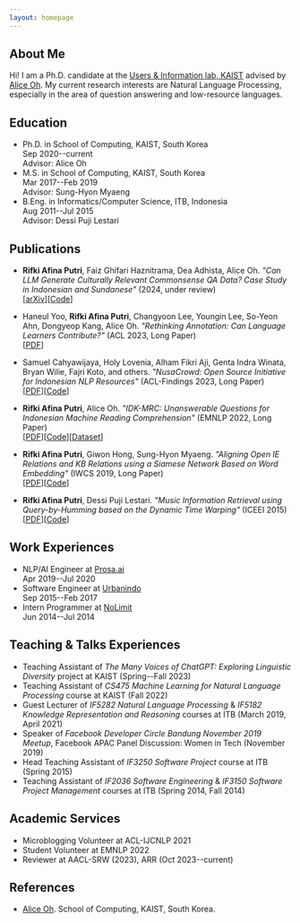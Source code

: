 ```yaml
---
layout: homepage
---
```


## About Me

Hi! I am a Ph.D. candidate at the [Users & Information lab, KAIST](https://uilab.kr/) advised by [Alice Oh](https://aliceoh9.github.io/). My current research interests are Natural Language Processing, especially in the area of question answering and low-resource languages.


## Education

- Ph.D. in School of Computing, KAIST, South Korea
  <br>
  Sep 2020--current
  <br>
  Advisor: Alice Oh
- M.S. in School of Computing, KAIST, South Korea
  <br>
  Mar 2017--Feb 2019
  <br>
  Advisor: Sung-Hyon Myaeng
- B.Eng. in Informatics/Computer Science, ITB, Indonesia
  <br>
  Aug 2011--Jul 2015
  <br>
  Advisor: Dessi Puji Lestari


## Publications
- **Rifki Afina Putri**, Faiz Ghifari Haznitrama, Dea Adhista, Alice Oh. _"Can LLM Generate Culturally Relevant Commonsense QA Data? Case Study in Indonesian and Sundanese"_ (2024, under review)
  <br>
  [[arXiv](https://arxiv.org/abs/2402.17302)][[Code](https://github.com/rifkiaputri/id-csqa)]
  
- Haneul Yoo, **Rifki Afina Putri**, Changyoon Lee, Youngin Lee, So-Yeon Ahn, Dongyeop Kang, Alice Oh. _"Rethinking Annotation: Can Language Learners Contribute?"_ (ACL 2023, Long Paper)
  <br>
  [[PDF](https://aclanthology.org/2023.acl-long.822/)]
  
- Samuel Cahyawijaya, Holy Lovenia, Alham Fikri Aji, Genta Indra Winata, Bryan Wilie, Fajri Koto, and others. _"NusaCrowd: Open Source Initiative for Indonesian NLP Resources"_ (ACL-Findings 2023, Long Paper)
  <br>
  [[PDF](https://aclanthology.org/2023.findings-acl.868/)][[Code](https://github.com/IndoNLP/nusa-crowd)]
  
- **Rifki Afina Putri**, Alice Oh. _"IDK-MRC: Unanswerable Questions for Indonesian Machine Reading Comprehension"_ (EMNLP 2022, Long Paper)
  <br>
  [[PDF](https://aclanthology.org/2022.emnlp-main.465/)][[Code](https://github.com/rifkiaputri/IDK-MRC)][[Dataset](https://huggingface.co/datasets/rifkiaputri/idk-mrc)]

- **Rifki Afina Putri**, Giwon Hong, Sung-Hyon Myaeng. _"Aligning Open IE Relations and KB Relations using a Siamese Network Based on Word Embedding"_ (IWCS 2019, Long Paper)
  <br>
  [[PDF](https://www.aclweb.org/anthology/W19-0412.pdf)][[Code](https://github.com/rifkiaputri/Relation-Aligner)]
  
- **Rifki Afina Putri**, Dessi Puji Lestari. _"Music Information Retrieval using Query-by-Humming based on the Dynamic Time Warping"_ (ICEEI 2015)
  <br>
  [[PDF](https://ieeexplore.ieee.org/document/7352471)][[Code](https://github.com/rifkiaputri/MidiMatcher)]


## Work Experiences

- NLP/AI Engineer at [Prosa.ai](https://prosa.ai/)
  <br>
  Apr 2019--Jul 2020
- Software Engineer at [Urbanindo](https://urbanindo.com/)
  <br>
  Sep 2015--Feb 2017
- Intern Programmer at [NoLimit](https://nolimit.id/)
  <br>
  Jun 2014--Jul 2014
  
  
## Teaching & Talks Experiences
- Teaching Assistant of _The Many Voices of ChatGPT: Exploring Linguistic Diversity_ project at KAIST (Spring--Fall 2023)
- Teaching Assistant of _CS475 Machine Learning for Natural Language Processing_ course at KAIST (Fall 2022)
- Guest Lecturer of _IF5282 Natural Language Processing_ & _IF5182 Knowledge Representation and Reasoning_ courses at ITB (March 2019, April 2021)
- Speaker of _Facebook Developer Circle Bandung November 2019 Meetup_, Facebook APAC Panel Discussion: Women in Tech (November 2019)
- Head Teaching Assistant of _IF3250 Software Project_ course at ITB (Spring 2015)
- Teaching Assistant of _IF2036 Software Engineering_ & _IF3150 Software Project Management_ courses at ITB (Spring 2014, Fall 2014)


## Academic Services
- Microblogging Volunteer at ACL-IJCNLP 2021
- Student Volunteer at EMNLP 2022
- Reviewer at AACL-SRW (2023), ARR (Oct 2023--current)


## References

- [Alice Oh](https://aliceoh9.github.io/). School of Computing, KAIST, South Korea.
